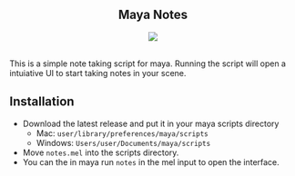 <div align="center">
    <h2>Maya Notes</h2>
    <img src="https://img.shields.io/github/v/release/Masstrix/maya-notes?include_prereleases&style=for-the-badge">
</div>
<br>

This is a simple note taking script for maya. Running the script will open a intuiative UI to start taking notes in your scene.

## Installation
- Download the latest release and put it in your maya scripts directory
  - Mac: `user/library/preferences/maya/scripts`
  - Windows: `Users/user/Documents/maya/scripts`
- Move `notes.mel` into the scripts directory.
- You can the in maya run `notes` in the mel input to 
open the interface.